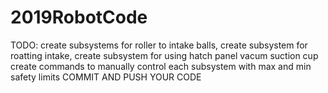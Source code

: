 # 2019RobotCode

TODO: create subsystems for roller to intake balls, create subsystem for roatting intake, create subsystem for using hatch panel vacum suction cup
      create commands to manually control each subsystem with max and min safety limits
      COMMIT AND PUSH YOUR CODE
